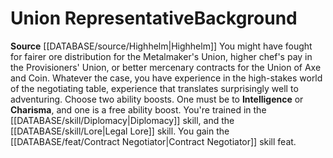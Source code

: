 ﻿---
ability:
- Intelligence
- Charisma
ability_boost:
- Intelligence
- Charisma
feat: '[[DATABASE/feat/Contract Negotiator|Contract Negotiator]]'
id: '374'
name: Union Representative
rarity: Common
skill:
- '[[DATABASE/skill/Diplomacy|Diplomacy]]'
- Legal [[DATABASE/skill/Lore|Lore]]
source: '[[DATABASE/source/Highhelm|Highhelm]]'
subcategory: general
type: Background

---
# Union Representative<span class="item-type">Background</span>

**Source** [[DATABASE/source/Highhelm|Highhelm]]
You might have fought for fairer ore distribution for the Metalmaker's Union, higher chef's pay in the Provisioners' Union, or better mercenary contracts for the Union of Axe and Coin. Whatever the case, you have experience in the high-stakes world of the negotiating table, experience that translates surprisingly well to adventuring.
Choose two ability boosts. One must be to **Intelligence** or **Charisma**, and one is a free ability boost.
You're trained in the [[DATABASE/skill/Diplomacy|Diplomacy]] skill, and the [[DATABASE/skill/Lore|Legal Lore]] skill. You gain the [[DATABASE/feat/Contract Negotiator|Contract Negotiator]] skill feat.